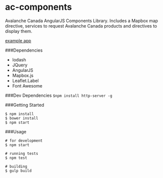 ac-components
=============

Avalanche Canada AngularJS Components Library. Includes a Mapbox map directive, services to request Avalanche Canada products and directives to display them.

[example app]('http://ac-components-example.s3-website-us-west-2.amazonaws.com/')

###Dependencies
* lodash
* JQuery
* AngularJS
* Mapbox.js
* Leaflet.Label
* Font Awesome

###Dev Dependencies
``$npm install http-server -g``

###Getting Started

````
$ npm install
$ bower install
$ npm start
````

###Usage

````
# for development
$ npm start

# running tests
$ npm test

# building
$ gulp build
````






